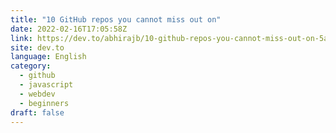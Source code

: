 ```yaml
---
title: "10 GitHub repos you cannot miss out on"
date: 2022-02-16T17:05:58Z
link: https://dev.to/abhirajb/10-github-repos-you-cannot-miss-out-on-5aee?utm_medium=RSS&utm_source=news.12bit.vn
site: dev.to
language: English
category:
  - github
  - javascript
  - webdev
  - beginners
draft: false
---
```

